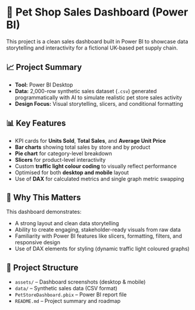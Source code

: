 # 🐾 Pet Shop Sales Dashboard (Power BI)

This project is a clean sales dashboard built in Power BI to showcase data storytelling and interactivity for a fictional UK-based pet supply chain.

## 📈 Project Summary

- **Tool:** Power BI Desktop
- **Data:** 2,000-row synthetic sales dataset (`.csv`) generated programmatically with AI to simulate realistic pet store sales activity
- **Design Focus:** Visual storytelling, slicers, and conditional formatting

## 📊 Key Features

- KPI cards for **Units Sold**, **Total Sales**, and **Average Unit Price**
- **Bar charts** showing total sales by store and by product
- **Pie chart** for category-level breakdown
- **Slicers** for product-level interactivity
- Custom **traffic light colour coding** to visually reflect performance
- Optimised for both **desktop and mobile** layout
- Use of **DAX** for calculated metrics and single graph metric swapping 

## 💼 Why This Matters

This dashboard demonstrates:

- A strong layout and clean data storytelling
- Ability to create engaging, stakeholder-ready visuals from raw data
- Familiarity with Power BI features like slicers, formatting, filters, and responsive design
- Use of DAX elements for styling (dynamic traffic light coloured graphs)


## 📁 Project Structure

- `assets/` – Dashboard screenshots (desktop & mobile)
- `data/` – Synthetic sales data (CSV format)
- `PetStoreDashboard.pbix` – Power BI report file
- `README.md` – Project summary and roadmap


